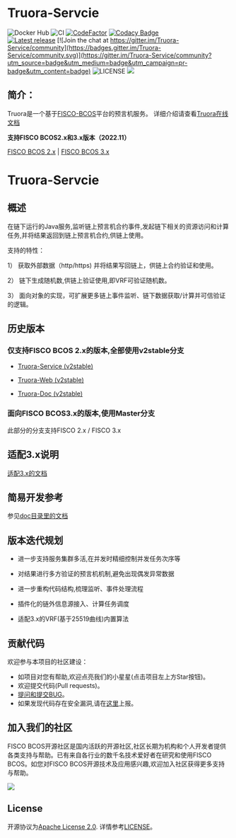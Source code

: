 # Truora-Servcie

![Docker Hub](https://github.com/WeBankBlockchain/Truora-Service/workflows/Docker%20Hub/badge.svg)
![CI](https://github.com/WeBankBlockchain/Truora-Service/workflows/CI/badge.svg)
[![CodeFactor](https://www.codefactor.io/repository/github/webankblockchain/truora-service/badge)](https://www.codefactor.io/repository/github/webankblockchain/truora-service)
[![Codacy Badge](https://app.codacy.com/project/badge/Grade/8f8d7f6ba47f404d94f786dc505c9797)](https://www.codacy.com/gh/WeBankBlockchain/Truora-Service/dashboard?utm_source=github.com&amp;utm_medium=referral&amp;utm_content=WeBankBlockchain/Truora-Service&amp;utm_campaign=Badge_Grade)
<br />
[![Latest release](https://img.shields.io/github/release/WeBankBlockchain/Truora-Service.svg)](https://github.com/WeBankBlockchain/Truora-Service/releases/latest)
[![Join the chat at https://gitter.im/Truora-Service/community](https://badges.gitter.im/Truora-Service/community.svg)](https://gitter.im/Truora-Service/community?utm_source=badge&utm_medium=badge&utm_campaign=pr-badge&utm_content=badge)
![LICENSE](https://img.shields.io/github/license/WeBankBlockchain/Truora-Service)
<a href="https://github.com/WeBankBlockchain/Truora-Service"><img src="https://sloc.xyz/github/WeBankBlockchain/Truora-Service" /></a>

## 简介：  
   
   Truora是一个基于[FISCO-BCOS](https://github.com/FISCO-BCOS/FISCO-BCOS)平台的预言机服务。
   详细介绍请查看[Truora在线文档](https://truora.readthedocs.io/)

   
**支持FISCO BCOS2.x和3.x版本（2022.11）**

[FISCO BCOS 2.x](https://fisco-bcos-documentation.readthedocs.io/zh_CN/latest/) | [FISCO BCOS 3.x](https://fisco-bcos-doc.readthedocs.io/zh_CN/latest/)



# Truora-Servcie

## 概述

在链下运行的Java服务,监听链上预言机合约事件,发起链下相关的资源访问和计算任务,并将结果返回到链上预言机合约,供链上使用。

支持的特性：

1） 获取外部数据（http/https) 并将结果写回链上，供链上合约验证和使用。

2） 链下生成随机数,供链上验证使用,即VRF可验证随机数。

3） 面向对象的实现，可扩展更多链上事件监听、链下数据获取/计算并可信验证的逻辑。

## 历史版本

### 仅支持FISCO BCOS 2.x的版本,全部使用v2stable分支

* [Truora-Service (v2stable)](https://github.com/WeBankBlockchain/Truora-Service/tree/v2stable)

* [Truora-Web (v2stable)](https://github.com/WeBankBlockchain/Truora-Web/tree/v2stable)

* [Truora-Doc (v2stable)](https://github.com/WeBankBlockchain/Truora-Web/tree/v2stable)

### 面向FISCO BCOS3.x的版本,使用Master分支

此部分的分支支持FISCO 2.x / FISCO 3.x

## 适配3.x说明
[适配3.x的文档](README_3x.md)


## 简易开发参考
参见[doc目录里的文档](/doc)


## 版本迭代规划

* 进一步支持服务集群多活,在并发时精细控制并发任务次序等

* 对结果进行多方验证的预言机机制,避免出现偶发异常数据

* 进一步重构代码结构,梳理监听、事件处理流程

* 插件化的链外信息源接入、计算任务调度

* 适配3.x的VRF(基于25519曲线)内置算法




## 贡献代码
欢迎参与本项目的社区建设：
- 如项目对您有帮助,欢迎点亮我们的小星星(点击项目左上方Star按钮)。
- 欢迎提交代码(Pull requests)。
- [提问和提交BUG](https://github.com/WeBankBlockchain/Truora-Service/issues)。
- 如果发现代码存在安全漏洞,请在[这里](https://security.webank.com)上报。

## 加入我们的社区

FISCO BCOS开源社区是国内活跃的开源社区,社区长期为机构和个人开发者提供各类支持与帮助。已有来自各行业的数千名技术爱好者在研究和使用FISCO BCOS。如您对FISCO BCOS开源技术及应用感兴趣,欢迎加入社区获得更多支持与帮助。


![](https://media.githubusercontent.com/media/FISCO-BCOS/LargeFiles/master/images/QR_image.png)

## License

开源协议为[Apache License 2.0](http://www.apache.org/licenses/). 详情参考[LICENSE](./LICENSE)。
